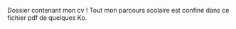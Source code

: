 Dossier contenant mon cv !
Tout mon parcours scolaire est confiné dans ce fichier pdf de quelques Ko.

